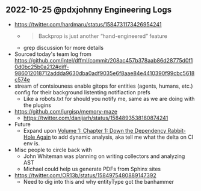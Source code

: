 ## 2022-10-25 @pdxjohnny Engineering Logs

- https://twitter.com/hardmaru/status/1584731173426954241
  - > Backprop is just another “hand-engineered” feature
  - grep discussion for more details
- Sourced today's team log from https://github.com/intel/dffml/commit/208ac457b378aab86d28775d0f10d0bc25b0a212#diff-986012018712addda9630dba0adf9035e6f8aae84e4410390f99cbc5618c574e
- stream of contsiouness enable gitops for entities (agents, humans, etc.) config for their background listenting notifiaction prefs
  - Like a robots.txt for should you notify me, same as we are doing with the plugins
- https://github.com/jurgisp/memory-maze
  - https://twitter.com/danijarh/status/1584893538180874241
- Future
  - Expand upon [Volume 1: Chapter 1: Down the Dependency Rabbit-Hole Again](https://github.com/intel/dffml/blob/alice/docs/tutorials/rolling_alice/0001_coach_alice/0001_down_the_dependency_rabbit_hole_again.md) to add dynamic analysis, aka tell me what the delta on CI env is. 
- Misc people to circle back with
  - John Whiteman was planning on writing collectors and analyzing AST
  - Michael could help us generate PDFs from Sphinx sites
- https://twitter.com/OR13b/status/1584975480889147392
  - Need to dig into this and why entityType got the banhammer